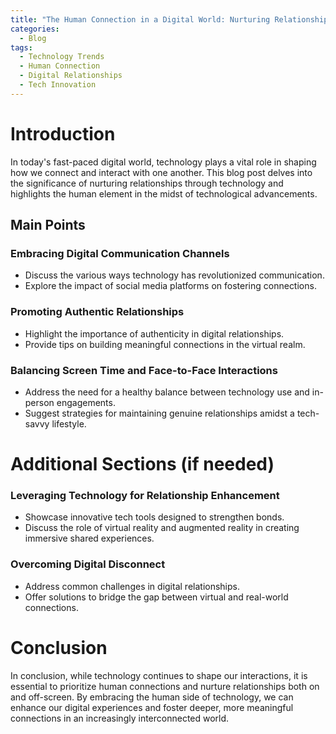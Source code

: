 ```yaml
---
title: "The Human Connection in a Digital World: Nurturing Relationships Through Technology"
categories:
  - Blog
tags:
  - Technology Trends
  - Human Connection
  - Digital Relationships
  - Tech Innovation
---
```


# Introduction
In today's fast-paced digital world, technology plays a vital role in shaping how we connect and interact with one another. This blog post delves into the significance of nurturing relationships through technology and highlights the human element in the midst of technological advancements.

## Main Points
### Embracing Digital Communication Channels
- Discuss the various ways technology has revolutionized communication.
- Explore the impact of social media platforms on fostering connections.

### Promoting Authentic Relationships
- Highlight the importance of authenticity in digital relationships.
- Provide tips on building meaningful connections in the virtual realm.

### Balancing Screen Time and Face-to-Face Interactions
- Address the need for a healthy balance between technology use and in-person engagements.
- Suggest strategies for maintaining genuine relationships amidst a tech-savvy lifestyle.

# Additional Sections (if needed)
### Leveraging Technology for Relationship Enhancement
- Showcase innovative tech tools designed to strengthen bonds.
- Discuss the role of virtual reality and augmented reality in creating immersive shared experiences.

### Overcoming Digital Disconnect
- Address common challenges in digital relationships.
- Offer solutions to bridge the gap between virtual and real-world connections.

# Conclusion
In conclusion, while technology continues to shape our interactions, it is essential to prioritize human connections and nurture relationships both on and off-screen. By embracing the human side of technology, we can enhance our digital experiences and foster deeper, more meaningful connections in an increasingly interconnected world.